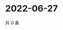 # 2022-06-27

共 0 条

<!-- BEGIN WEIBO -->
<!-- 最后更新时间 Mon Jun 27 2022 01:14:40 GMT+0800 (China Standard Time) -->

<!-- END WEIBO -->
